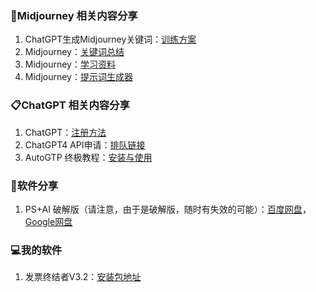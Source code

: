 ###  🌲Midjourney 相关内容分享
1. ChatGPT生成Midjourney关键词：[训练方案](https://pengdirect.notion.site/ChatGPT-Midjourney-56b94fb2a05441e286ac195e5714ba64)
2. Midjourney：[关键词总结](https://docs.google.com/spreadsheets/d/1GuAeSFtICsjQEwsRP2f--IayDxW9Dl0SCLOVov56FMc/edit?userstoinvite=smilevenuswww%40gmail.com#gid=1862105056)
3. Midjourney：[学习资料](https://pan.baidu.com/s/1rv1Nr6N2SFVR0PBoDcNb9g?pwd=cq8b)
4. Midjourney：[提示词生成器](https://www.kandouyin.com/)

###  📋ChatGPT 相关内容分享
1. ChatGPT：[注册方法](https://www.v2ex.com/t/900126)
2. ChatGPT4 API申请：[排队链接](https://openai.com/waitlist/gpt-4-api)
3. AutoGTP 终极教程：[安装与使用](https://pengdirect.notion.site/AutoGTP-cbb9d8c7775343a091d5918bdbd79630)

###  💾软件分享
1. PS+AI 破解版（请注意，由于是破解版，随时有失效的可能）：[百度网盘](https://pan.baidu.com/s/1rv1Nr6N2SFVR0PBoDcNb9g?pwd=cq8b)，[Google网盘](https://drive.google.com/drive/folders/1byb3qdteHvIm8lRAE1xiKFtIzEkXfUBi?usp=drive_link)

###  💻我的软件
1. 发票终结者V3.2：[安装包地址](https://github.com/unAlpha/Invoice-Terminator)





